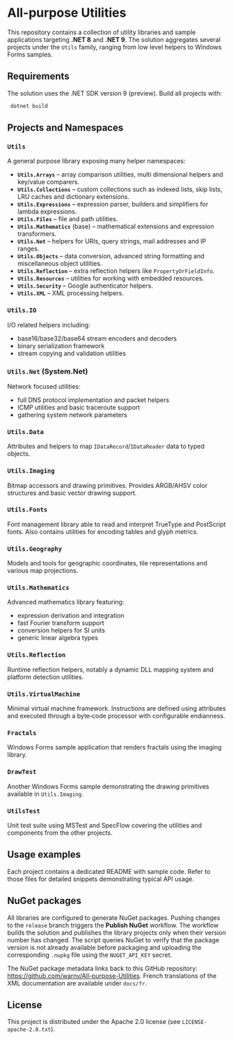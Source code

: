 # All-purpose Utilities

This repository contains a collection of utility libraries and sample applications targeting **.NET 8** and **.NET 9**. The solution aggregates several projects under the `Utils` family, ranging from low level helpers to Windows Forms samples.

## Requirements

The solution uses the .NET SDK version 9 (preview). Build all projects with:

```bash
 dotnet build
```

## Projects and Namespaces

### `Utils`
A general purpose library exposing many helper namespaces:
- **`Utils.Arrays`** – array comparison utilities, multi dimensional helpers and key/value comparers.
- **`Utils.Collections`** – custom collections such as indexed lists, skip lists, LRU caches and dictionary extensions.
- **`Utils.Expressions`** – expression parser, builders and simplifiers for lambda expressions.
- **`Utils.Files`** – file and path utilities.
- **`Utils.Mathematics`** (base) – mathematical extensions and expression transformers.
- **`Utils.Net`** – helpers for URIs, query strings, mail addresses and IP ranges.
- **`Utils.Objects`** – data conversion, advanced string formatting and miscellaneous object utilities.
- **`Utils.Reflection`** – extra reflection helpers like `PropertyOrFieldInfo`.
- **`Utils.Resources`** – utilities for working with embedded resources.
- **`Utils.Security`** – Google authenticator helpers.
- **`Utils.XML`** – XML processing helpers.

### `Utils.IO`
I/O related helpers including:
- base16/base32/base64 stream encoders and decoders
- binary serialization framework
- stream copying and validation utilities

### `Utils.Net` (System.Net)
Network focused utilities:
- full DNS protocol implementation and packet helpers
- ICMP utilities and basic traceroute support
- gathering system network parameters

### `Utils.Data`
Attributes and helpers to map `IDataRecord`/`IDataReader` data to typed objects.

### `Utils.Imaging`
Bitmap accessors and drawing primitives. Provides ARGB/AHSV color structures and basic vector drawing support.

### `Utils.Fonts`
Font management library able to read and interpret TrueType and PostScript fonts. Also contains utilities for encoding tables and glyph metrics.

### `Utils.Geography`
Models and tools for geographic coordinates, tile representations and various map projections.

### `Utils.Mathematics`
Advanced mathematics library featuring:
- expression derivation and integration
- fast Fourier transform support
- conversion helpers for SI units
- generic linear algebra types

### `Utils.Reflection`
Runtime reflection helpers, notably a dynamic DLL mapping system and platform detection utilities.

### `Utils.VirtualMachine`
Minimal virtual machine framework. Instructions are defined using attributes and executed through a byte‑code processor with configurable endianness.

### `Fractals`
Windows Forms sample application that renders fractals using the imaging library.

### `DrawTest`
Another Windows Forms sample demonstrating the drawing primitives available in `Utils.Imaging`.


### `UtilsTest`
Unit test suite using MSTest and SpecFlow covering the utilities and components from the other projects.

## Usage examples

Each project contains a dedicated README with sample code. Refer to those files for detailed snippets demonstrating typical API usage.

## NuGet packages

All libraries are configured to generate NuGet packages. Pushing changes to the
`release` branch triggers the **Publish NuGet** workflow. The workflow builds
the solution and publishes the library projects only when their version number
has changed. The script queries NuGet to verify that the package version is not
already available before packaging and uploading the corresponding `.nupkg`
file using the `NUGET_API_KEY` secret.

The NuGet package metadata links back to this GitHub repository:
<https://github.com/warny/All-purpose-Utilities>. French translations of the
XML documentation are available under `docs/fr`.

## License

This project is distributed under the Apache 2.0 license (see `LICENSE-apache-2.0.txt`).
